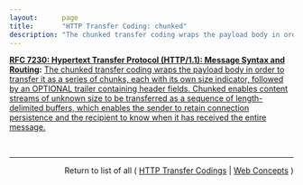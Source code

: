 ```yaml
---
layout:      page
title:       "HTTP Transfer Coding: chunked"
description: "The chunked transfer coding wraps the payload body in order to transfer it as a series of chunks, each with its own size indicator, followed by an OPTIONAL trailer containing header fields.  Chunked enables content streams of unknown size to be transferred as a sequence of length-delimited buffers, which enables the sender to retain connection persistence and the recipient to know when it has received the entire message."
---
```


**[RFC 7230: Hypertext Transfer Protocol (HTTP/1.1): Message Syntax and Routing](/specs/IETF/RFC/7230 "The Hypertext Transfer Protocol (HTTP) is an application-level protocol for distributed, collaborative, hypertext information systems. HTTP has been in use by the World Wide Web global information initiative since 1990. This document provides an overview of HTTP architecture and its associated terminology, defines the &#34;http&#34; and &#34;https&#34; Uniform Resource Identifier (URI) schemes, defines the HTTP/1.1 message syntax and parsing requirements, and describes general security concerns for implementations."):** [The chunked transfer coding wraps the payload body in order to transfer it as a series of chunks, each with its own size indicator, followed by an OPTIONAL trailer containing header fields.  Chunked enables content streams of unknown size to be transferred as a sequence of length-delimited buffers, which enables the sender to retain connection persistence and the recipient to know when it has received the entire message.](http://tools.ietf.org/html/rfc7230#section-4.1 "Read documentation for HTTP Transfer Coding &#34;chunked&#34;")

<br/>
<hr/>

<p style="text-align: right">Return to list of all ( <a href="../http-transfer-codings">HTTP Transfer Codings</a> | <a href="../">Web Concepts</a> )</p>